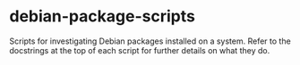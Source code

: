 # debian-package-scripts
Scripts for investigating Debian packages installed on a system. Refer to the docstrings at the top of each script for
further details on what they do.

